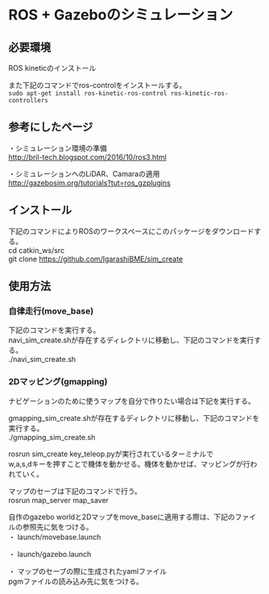 ﻿# ROS + Gazeboのシミュレーション  

## 必要環境  
ROS kineticのインストール  
  
また下記のコマンドでros-controlをインストールする。  
`sudo apt-get install ros-kinetic-ros-control ros-kinetic-ros-controllers`  
  


## 参考にしたページ  
・シミュレーション環境の準備  
http://bril-tech.blogspot.com/2016/10/ros3.html  
  
・シミュレーションへのLiDAR、Camaraの適用  
http://gazebosim.org/tutorials?tut=ros_gzplugins  
  


## インストール  
下記のコマンドによりROSのワークスペースにこのパッケージをダウンロードする。  
cd catkin_ws/src  
git clone https://github.com/IgarashiBME/sim_create  
  


## 使用方法  
### 自律走行(move_base)  
下記のコマンドを実行する。  
navi_sim_create.shが存在するディレクトリに移動し、下記のコマンドを実行する。  
./navi_sim_create.sh  
  


### 2Dマッピング(gmapping)  
ナビゲーションのために使うマップを自分で作りたい場合は下記を実行する。  
  
gmapping_sim_create.shが存在するディレクトリに移動し、下記のコマンドを実行する。  
./gmapping_sim_create.sh  
  
rosrun sim_create key_teleop.pyが実行されているターミナルで  
w,a,s,dキーを押すことで機体を動かせる。機体を動かせば、マッピングが行われていく。  
  
マップのセーブは下記のコマンドで行う。  
rosrun map_server map_saver  
  
自作のgazebo worldと2Dマップをmove_baseに適用する際は、下記のファイルの参照先に気をつける。  
・ launch/movebase.launch  
<node name="map_server" pkg="map_server" type="map_server" args="$(find sim_create)/maps/iga.yaml"/>  
  
・ launch/gazebo.launch  
<arg name="world_name" value="$(find sim_create)/world/iga.world" />  
  
・ マップのセーブの際に生成されたyamlファイル  
pgmファイルの読み込み先に気をつける。  
